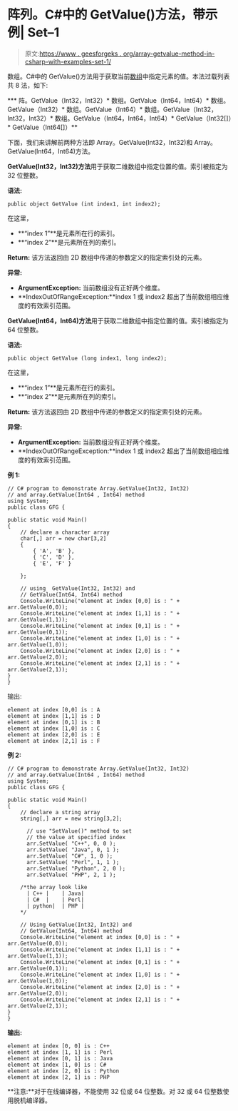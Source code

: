 # 阵列。C#中的 GetValue()方法，带示例| Set–1

> 原文:[https://www . geesforgeks . org/array-getvalue-method-in-csharp-with-examples-set-1/](https://www.geeksforgeeks.org/array-getvalue-method-in-csharp-with-examples-set-1/)

数组。C#中的 GetValue()方法用于获取当前[数组](https://www.geeksforgeeks.org/c-sharp-arrays/)中指定元素的值。本法过载列表共 8 法，如下:

***   阵。GetValue（Int32，Int32）*   数组。GetValue（Int64，Int64）*   数组。GetValue（Int32）*   数组。GetValue（Int64）*   数组。GetValue（Int32，Int32，Int32）*   数组。GetValue（Int64，Int64，Int64）*   GetValue（Int32[]）*   GetValue（Int64[]）**

下面，我们来讲解前两种方法即 Array。GetValue(Int32，Int32)和 Array。GetValue(Int64，Int64)方法。

**GetValue(Int32，Int32)方法**用于获取二维数组中指定位置的值。索引被指定为 32 位整数。

**语法:**

```
public object GetValue (int index1, int index2);
```

在这里，

*   **“index 1”**是元素所在行的索引。
*   **“index 2”**是元素所在列的索引。

**Return:** 该方法返回由 2D 数组中传递的参数定义的指定索引处的元素。

**异常:**

*   **ArgumentException:** 当前数组没有正好两个维度。
*   **IndexOutOfRangeException:**index 1 或 index2 超出了当前数组相应维度的有效索引范围。

**GetValue(Int64，Int64)方法**用于获取二维数组中指定位置的值。索引被指定为 64 位整数。

**语法:**

```
public object GetValue (long index1, long index2);
```

在这里，

*   **“index 1”**是元素所在行的索引。
*   **“index 2”**是元素所在列的索引。

**Return:** 该方法返回由 2D 数组中传递的参数定义的指定索引处的元素。

**异常:**

*   **ArgumentException:** 当前数组没有正好两个维度。
*   **IndexOutOfRangeException:**index 1 或 index2 超出了当前数组相应维度的有效索引范围。

**例 1:**

```
// C# program to demonstrate Array.GetValue(Int32, Int32) 
// and array.GetValue(Int64 , Int64) method 
using System;
public class GFG {

public static void Main()
{
    // declare a character array 
    char[,] arr = new char[3,2]
    { 
        { 'A', 'B' },
        { 'C', 'D' },
        { 'E', 'F' } 

    };

    // using  GetValue(Int32, Int32) and 
    // GetValue(Int64, Int64) method
    Console.WriteLine("element at index [0,0] is : " + arr.GetValue(0,0));
    Console.WriteLine("element at index [1,1] is : " + arr.GetValue(1,1));
    Console.WriteLine("element at index [0,1] is : " + arr.GetValue(0,1));
    Console.WriteLine("element at index [1,0] is : " + arr.GetValue(1,0));
    Console.WriteLine("element at index [2,0] is : " + arr.GetValue(2,0));
    Console.WriteLine("element at index [2,1] is : " + arr.GetValue(2,1));
}
}
```

输出:

```
element at index [0,0] is : A
element at index [1,1] is : D
element at index [0,1] is : B
element at index [1,0] is : C
element at index [2,0] is : E
element at index [2,1] is : F

```

**例 2:**

```
// C# program to demonstrate Array.GetValue(Int32, Int32) 
// and array.GetValue(Int64 , Int64) method 
using System;
public class GFG {

public static void Main()
{
    // declare a string array 
    string[,] arr = new string[3,2];

      // use "SetValue()" method to set 
      // the value at specified index
      arr.SetValue( "C++", 0, 0 );
      arr.SetValue( "Java", 0, 1 );
      arr.SetValue( "C#", 1, 0 );
      arr.SetValue( "Perl", 1, 1 );
      arr.SetValue( "Python", 2, 0 );
      arr.SetValue( "PHP", 2, 1 );

    /*the array look like
      | C++ |    | Java| 
      | C#  |    | Perl|
      | python|  | PHP |
    */

    // Using GetValue(Int32, Int32) and
    // GetValue(Int64, Int64) method
    Console.WriteLine("element at index [0,0] is : " + arr.GetValue(0,0));
    Console.WriteLine("element at index [1,1] is : " + arr.GetValue(1,1));
    Console.WriteLine("element at index [0,1] is : " + arr.GetValue(0,1));
    Console.WriteLine("element at index [1,0] is : " + arr.GetValue(1,0));
    Console.WriteLine("element at index [2,0] is : " + arr.GetValue(2,0));
    Console.WriteLine("element at index [2,1] is : " + arr.GetValue(2,1));
}
}
```

**输出:**

```
element at index [0, 0] is : C++
element at index [1, 1] is : Perl
element at index [0, 1] is : Java
element at index [1, 0] is : C#
element at index [2, 0] is : Python
element at index [2, 1] is : PHP

```

**注意:**对于在线编译器，不能使用 32 位或 64 位整数。对 32 或 64 位整数使用脱机编译器。